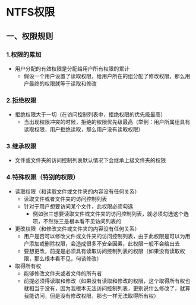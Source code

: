 # NTFS权限

## 一、权限规则

### 1.权限的累加

- 用户分配的有效权限是分配给用户所有权限的累计
  - 假设一个用户设置了读取权限，给用户所在的组分配了修改权限，那么用户最终的权限就等于读取和修改

### 2.拒绝权限

- 拒绝权限大于一切（在访问控制列表中，拒绝权限的优先级最高）
  - 当出现权限冲突的时候，拒绝的权限优先级最高（举例：用户所属组具有读取权限，用户拒绝读取，那么用户没有读取权限）

### 3.继承权限

- 文件或文件夹的访问控制列表默认情况下会继承上级文件夹的权限

### 4.特殊权限（特别的权限）

- 读取权限（和读取文件或文件夹的内容没有任何关系）
  - 读取文件或者文件夹的访问控制列表
  - 针对于用户想要访问某个文件，此权限必须勾选
    - 例如张三想要读取文件或文件夹的访问控制列表，就必须勾选这个选项，不然张三是根本看不见访问列表的
- 更改权限（和修改文件或文件夹的内容没有任何关系）
  - 用户是否可以修改文件或文件夹的访问控制列表，由于此权限是可以为用户添加或删除权限，会造成很多不安全因素，此权限一般不会给出去
  - 要想更改，前提是必须具有读取访问控制列表的权限（如果没有读取权限，那么根本看不见，何谈修改）
- 取得所有权
  - 能够修改文件夹或者文件的所有者
  - 前提必须得读取和修改（如果没有读取和修改的权限，这个取得所有权也就相当于没有，因为我根本无法访问控制列表，更别说什么修改了，就算我能访问，但是没有修改权限，那也一样无法取得所有权）